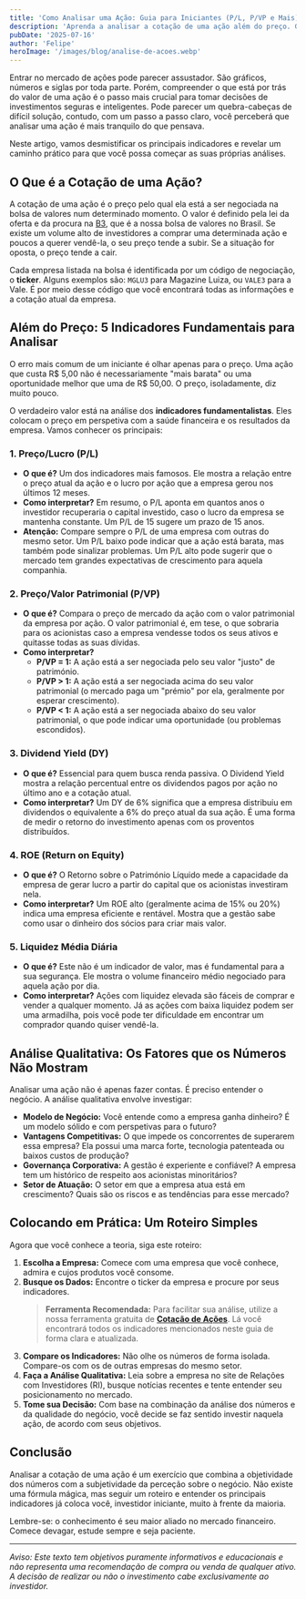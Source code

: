```yaml
---
title: 'Como Analisar uma Ação: Guia para Iniciantes (P/L, P/VP e Mais)'
description: 'Aprenda a analisar a cotação de uma ação além do preço. Guia completo sobre os principais indicadores fundamentalistas como P/L, P/VP, Dividend Yield e ROE.'
pubDate: '2025-07-16'
author: 'Felipe'
heroImage: '/images/blog/analise-de-acoes.webp'
---
```


Entrar no mercado de ações pode parecer assustador. São gráficos, números e siglas por toda parte. Porém, compreender o que está por trás do valor de uma ação é o passo mais crucial para tomar decisões de investimentos seguras e inteligentes. Pode parecer um quebra-cabeças de difícil solução, contudo, com um passo a passo claro, você perceberá que analisar uma ação é mais tranquilo do que pensava.

Neste artigo, vamos desmistificar os principais indicadores e revelar um caminho prático para que você possa começar as suas próprias análises.

## O Que é a Cotação de uma Ação?

A cotação de uma ação é o preço pelo qual ela está a ser negociada na bolsa de valores num determinado momento. O valor é definido pela lei da oferta e da procura na [B3](https://www.b3.com.br/pt_br/para-voce), que é a nossa bolsa de valores no Brasil. Se existe um volume alto de investidores a comprar uma determinada ação e poucos a querer vendê-la, o seu preço tende a subir. Se a situação for oposta, o preço tende a cair.

Cada empresa listada na bolsa é identificada por um código de negociação, o **ticker**. Alguns exemplos são: `MGLU3` para Magazine Luiza, ou `VALE3` para a Vale. É por meio desse código que você encontrará todas as informações e a cotação atual da empresa.

## Além do Preço: 5 Indicadores Fundamentais para Analisar

O erro mais comum de um iniciante é olhar apenas para o preço. Uma ação que custa R$ 5,00 não é necessariamente "mais barata" ou uma oportunidade melhor que uma de R$ 50,00. O preço, isoladamente, diz muito pouco.

O verdadeiro valor está na análise dos **indicadores fundamentalistas**. Eles colocam o preço em perspetiva com a saúde financeira e os resultados da empresa. Vamos conhecer os principais:

### 1. Preço/Lucro (P/L)
* **O que é?** Um dos indicadores mais famosos. Ele mostra a relação entre o preço atual da ação e o lucro por ação que a empresa gerou nos últimos 12 meses.
* **Como interpretar?** Em resumo, o P/L aponta em quantos anos o investidor recuperaria o capital investido, caso o lucro da empresa se mantenha constante. Um P/L de 15 sugere um prazo de 15 anos.
* **Atenção:** Compare sempre o P/L de uma empresa com outras do mesmo setor. Um P/L baixo pode indicar que a ação está barata, mas também pode sinalizar problemas. Um P/L alto pode sugerir que o mercado tem grandes expectativas de crescimento para aquela companhia.

### 2. Preço/Valor Patrimonial (P/VP)
* **O que é?** Compara o preço de mercado da ação com o valor patrimonial da empresa por ação. O valor patrimonial é, em tese, o que sobraria para os acionistas caso a empresa vendesse todos os seus ativos e quitasse todas as suas dívidas.
* **Como interpretar?**
    * **P/VP = 1:** A ação está a ser negociada pelo seu valor "justo" de património.
    * **P/VP > 1:** A ação está a ser negociada acima do seu valor patrimonial (o mercado paga um "prémio" por ela, geralmente por esperar crescimento).
    * **P/VP < 1:** A ação está a ser negociada abaixo do seu valor patrimonial, o que pode indicar uma oportunidade (ou problemas escondidos).

### 3. Dividend Yield (DY)
* **O que é?** Essencial para quem busca renda passiva. O Dividend Yield mostra a relação percentual entre os dividendos pagos por ação no último ano e a cotação atual.
* **Como interpretar?** Um DY de 6% significa que a empresa distribuiu em dividendos o equivalente a 6% do preço atual da sua ação. É uma forma de medir o retorno do investimento apenas com os proventos distribuídos.

### 4. ROE (Return on Equity)
* **O que é?** O Retorno sobre o Património Líquido mede a capacidade da empresa de gerar lucro a partir do capital que os acionistas investiram nela.
* **Como interpretar?** Um ROE alto (geralmente acima de 15% ou 20%) indica uma empresa eficiente e rentável. Mostra que a gestão sabe como usar o dinheiro dos sócios para criar mais valor.

### 5. Liquidez Média Diária
* **O que é?** Este não é um indicador de valor, mas é fundamental para a sua segurança. Ele mostra o volume financeiro médio negociado para aquela ação por dia.
* **Como interpretar?** Ações com liquidez elevada são fáceis de comprar e vender a qualquer momento. Já as ações com baixa liquidez podem ser uma armadilha, pois você pode ter dificuldade em encontrar um comprador quando quiser vendê-la.

## Análise Qualitativa: Os Fatores que os Números Não Mostram

Analisar uma ação não é apenas fazer contas. É preciso entender o negócio. A análise qualitativa envolve investigar:

* **Modelo de Negócio:** Você entende como a empresa ganha dinheiro? É um modelo sólido e com perspetivas para o futuro?
* **Vantagens Competitivas:** O que impede os concorrentes de superarem essa empresa? Ela possui uma marca forte, tecnologia patenteada ou baixos custos de produção?
* **Governança Corporativa:** A gestão é experiente e confiável? A empresa tem um histórico de respeito aos acionistas minoritários?
* **Setor de Atuação:** O setor em que a empresa atua está em crescimento? Quais são os riscos e as tendências para esse mercado?

## Colocando em Prática: Um Roteiro Simples

Agora que você conhece a teoria, siga este roteiro:
1.  **Escolha a Empresa:** Comece com uma empresa que você conhece, admira e cujos produtos você consome.
2.  **Busque os Dados:** Encontre o ticker da empresa e procure por seus indicadores.
    > **Ferramenta Recomendada:** Para facilitar sua análise, utilize a nossa ferramenta gratuita de [**Cotação de Ações**](https://investilize.com.br/ferramentas/cotacao-acoes/). Lá você encontrará todos os indicadores mencionados neste guia de forma clara e atualizada.
3.  **Compare os Indicadores:** Não olhe os números de forma isolada. Compare-os com os de outras empresas do mesmo setor.
4.  **Faça a Análise Qualitativa:** Leia sobre a empresa no site de Relações com Investidores (RI), busque notícias recentes e tente entender seu posicionamento no mercado.
5.  **Tome sua Decisão:** Com base na combinação da análise dos números e da qualidade do negócio, você decide se faz sentido investir naquela ação, de acordo com seus objetivos.

## Conclusão

Analisar a cotação de uma ação é um exercício que combina a objetividade dos números com a subjetividade da perceção sobre o negócio. Não existe uma fórmula mágica, mas seguir um roteiro e entender os principais indicadores já coloca você, investidor iniciante, muito à frente da maioria.

Lembre-se: o conhecimento é seu maior aliado no mercado financeiro. Comece devagar, estude sempre e seja paciente.

---
*Aviso: Este texto tem objetivos puramente informativos e educacionais e não representa uma recomendação de compra ou venda de qualquer ativo. A decisão de realizar ou não o investimento cabe exclusivamente ao investidor.*
